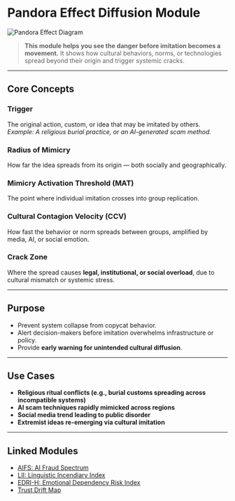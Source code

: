 # Pandora Effect Diffusion Module

![Pandora Effect Diagram](./assets/images/pandora-effect-diagram.png)

> **This module helps you see the danger before imitation becomes a movement.**
> It shows how cultural behaviors, norms, or technologies spread beyond their origin and trigger systemic cracks.

---

## Core Concepts

### Trigger
The original action, custom, or idea that may be imitated by others.
*Example: A religious burial practice, or an AI-generated scam method.*

### Radius of Mimicry
How far the idea spreads from its origin — both socially and geographically.

### Mimicry Activation Threshold (MAT)
The point where individual imitation crosses into group replication.

### Cultural Contagion Velocity (CCV)
How fast the behavior or norm spreads between groups, amplified by media, AI, or social emotion.

### Crack Zone
Where the spread causes **legal, institutional, or social overload**, due to cultural mismatch or systemic stress.

---

## Purpose

- Prevent system collapse from copycat behavior.
- Alert decision-makers before imitation overwhelms infrastructure or policy.
- Provide **early warning for unintended cultural diffusion**.

---

## Use Cases

- **Religious ritual conflicts (e.g., burial customs spreading across incompatible systems)**
- **AI scam techniques rapidly mimicked across regions**
- **Social media trend leading to public disorder**
- **Extremist ideas re-emerging via cultural imitation**

---

## Linked Modules

- [AIFS: AI Fraud Spectrum](AIFS.md)
- [LII: Linguistic Incendiary Index](LII.md)
- [EDRI-H: Emotional Dependency Risk Index](EDRI-H.md)
- [Trust Drift Map](TrustDrift.md)

